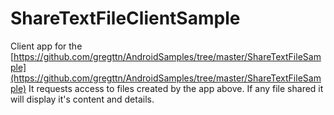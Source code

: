 # ShareTextFileClientSample

Client app for the [https://github.com/gregttn/AndroidSamples/tree/master/ShareTextFileSample](https://github.com/gregttn/AndroidSamples/tree/master/ShareTextFileSample)
It requests access to files created by the app above. If any file shared it will display it's content and details.


